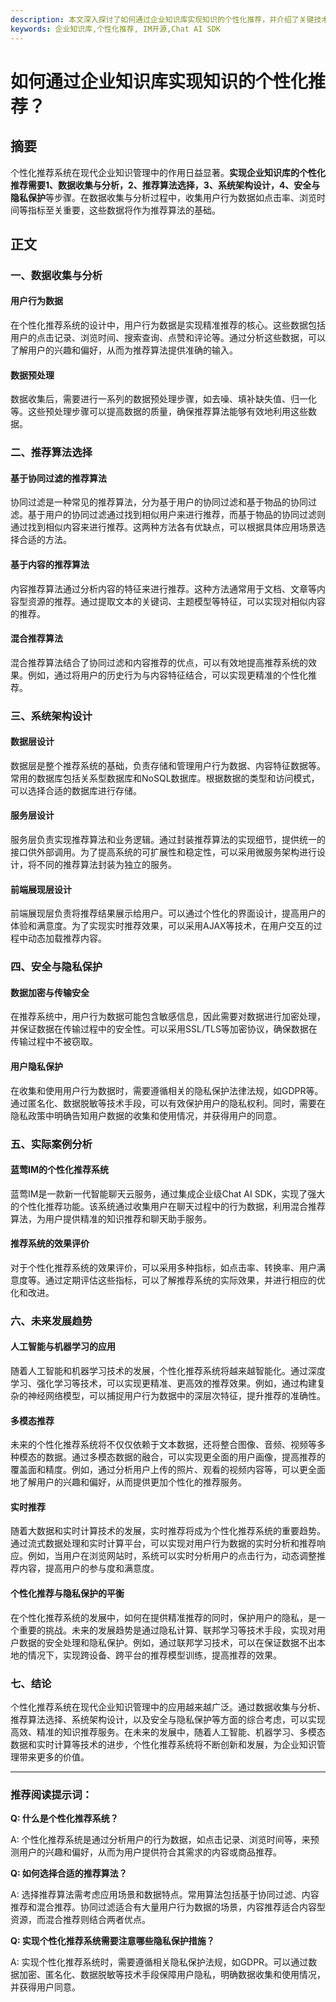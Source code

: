 ```yaml
---
description: 本文深入探讨了如何通过企业知识库实现知识的个性化推荐，并介绍了关键技术和最佳实践。
keywords: 企业知识库,个性化推荐, IM开源,Chat AI SDK
---
```

# 如何通过企业知识库实现知识的个性化推荐？

## 摘要

个性化推荐系统在现代企业知识管理中的作用日益显著。**实现企业知识库的个性化推荐需要1、数据收集与分析，2、推荐算法选择，3、系统架构设计，4、安全与隐私保护**等步骤。在数据收集与分析过程中，收集用户行为数据如点击率、浏览时间等指标至关重要，这些数据将作为推荐算法的基础。

## 正文

### 一、数据收集与分析

#### 用户行为数据

在个性化推荐系统的设计中，用户行为数据是实现精准推荐的核心。这些数据包括用户的点击记录、浏览时间、搜索查询、点赞和评论等。通过分析这些数据，可以了解用户的兴趣和偏好，从而为推荐算法提供准确的输入。

#### 数据预处理

数据收集后，需要进行一系列的数据预处理步骤，如去噪、填补缺失值、归一化等。这些预处理步骤可以提高数据的质量，确保推荐算法能够有效地利用这些数据。

### 二、推荐算法选择

#### 基于协同过滤的推荐算法

协同过滤是一种常见的推荐算法，分为基于用户的协同过滤和基于物品的协同过滤。基于用户的协同过滤通过找到相似用户来进行推荐，而基于物品的协同过滤则通过找到相似内容来进行推荐。这两种方法各有优缺点，可以根据具体应用场景选择合适的方法。

#### 基于内容的推荐算法

内容推荐算法通过分析内容的特征来进行推荐。这种方法通常用于文档、文章等内容型资源的推荐。通过提取文本的关键词、主题模型等特征，可以实现对相似内容的推荐。

#### 混合推荐算法

混合推荐算法结合了协同过滤和内容推荐的优点，可以有效地提高推荐系统的效果。例如，通过将用户的历史行为与内容特征结合，可以实现更精准的个性化推荐。

### 三、系统架构设计

#### 数据层设计

数据层是整个推荐系统的基础，负责存储和管理用户行为数据、内容特征数据等。常用的数据库包括关系型数据库和NoSQL数据库。根据数据的类型和访问模式，可以选择合适的数据库进行存储。

#### 服务层设计

服务层负责实现推荐算法和业务逻辑。通过封装推荐算法的实现细节，提供统一的接口供外部调用。为了提高系统的可扩展性和稳定性，可以采用微服务架构进行设计，将不同的推荐算法封装为独立的服务。

#### 前端展现层设计

前端展现层负责将推荐结果展示给用户。可以通过个性化的界面设计，提高用户的体验和满意度。为了实现实时推荐效果，可以采用AJAX等技术，在用户交互的过程中动态加载推荐内容。

### 四、安全与隐私保护

#### 数据加密与传输安全

在推荐系统中，用户行为数据可能包含敏感信息，因此需要对数据进行加密处理，并保证数据在传输过程中的安全性。可以采用SSL/TLS等加密协议，确保数据在传输过程中不被窃取。

#### 用户隐私保护

在收集和使用用户行为数据时，需要遵循相关的隐私保护法律法规，如GDPR等。通过匿名化、数据脱敏等技术手段，可以有效保护用户的隐私权利。同时，需要在隐私政策中明确告知用户数据的收集和使用情况，并获得用户的同意。

### 五、实际案例分析

#### 蓝莺IM的个性化推荐系统

蓝莺IM是一款新一代智能聊天云服务，通过集成企业级Chat AI SDK，实现了强大的个性化推荐功能。该系统通过收集用户在聊天过程中的行为数据，利用混合推荐算法，为用户提供精准的知识推荐和聊天助手服务。

#### 推荐系统的效果评价

对于个性化推荐系统的效果评价，可以采用多种指标，如点击率、转换率、用户满意度等。通过定期评估这些指标，可以了解推荐系统的实际效果，并进行相应的优化和改进。

### 六、未来发展趋势

#### 人工智能与机器学习的应用

随着人工智能和机器学习技术的发展，个性化推荐系统将越来越智能化。通过深度学习、强化学习等技术，可以实现更精准、更高效的推荐效果。例如，通过构建复杂的神经网络模型，可以捕捉用户行为数据中的深层次特征，提升推荐的准确性。

#### 多模态推荐

未来的个性化推荐系统将不仅仅依赖于文本数据，还将整合图像、音频、视频等多种模态的数据。通过多模态数据的融合，可以实现更全面的用户画像，提高推荐的覆盖面和精度。例如，通过分析用户上传的照片、观看的视频内容等，可以更全面地了解用户的兴趣和偏好，从而提供更加个性化的推荐服务。

#### 实时推荐

随着大数据和实时计算技术的发展，实时推荐将成为个性化推荐系统的重要趋势。通过流式数据处理和实时计算平台，可以实现对用户行为数据的实时分析和推荐响应。例如，当用户在浏览网站时，系统可以实时分析用户的点击行为，动态调整推荐内容，提高用户的参与度和满意度。

#### 个性化推荐与隐私保护的平衡

在个性化推荐系统的发展中，如何在提供精准推荐的同时，保护用户的隐私，是一个重要的挑战。未来的发展趋势是通过隐私计算、联邦学习等技术手段，实现对用户数据的安全处理和隐私保护。例如，通过联邦学习技术，可以在保证数据不出本地的情况下，实现跨设备、跨平台的推荐模型训练，提高推荐的效果。

### 七、结论

个性化推荐系统在现代企业知识管理中的应用越来越广泛。通过数据收集与分析、推荐算法选择、系统架构设计，以及安全与隐私保护等方面的综合考虑，可以实现高效、精准的知识推荐服务。在未来的发展中，随着人工智能、机器学习、多模态数据和实时计算等技术的进步，个性化推荐系统将不断创新和发展，为企业知识管理带来更多的价值。

---

### 推荐阅读提示词：

**Q: 什么是个性化推荐系统？**

A: 个性化推荐系统是通过分析用户的行为数据，如点击记录、浏览时间等，来预测用户的兴趣和偏好，从而为用户提供符合其需求的内容或商品推荐。

**Q: 如何选择合适的推荐算法？**

A: 选择推荐算法需考虑应用场景和数据特点。常用算法包括基于协同过滤、内容推荐和混合推荐。协同过滤适合有大量用户行为数据的场景，内容推荐适合内容型资源，而混合推荐则结合两者优点。

**Q: 实现个性化推荐系统需要注意哪些隐私保护措施？**

A: 实现个性化推荐系统时，需要遵循相关隐私保护法规，如GDPR。可以通过数据加密、匿名化、数据脱敏等技术手段保障用户隐私，明确数据收集和使用情况，并获得用户同意。